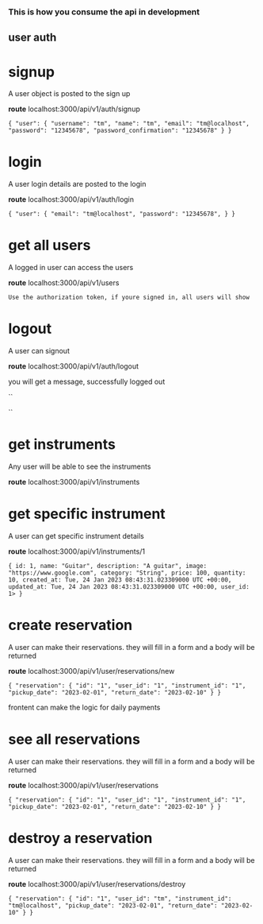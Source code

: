 ### This is how you consume the api in development

## user auth

# signup
 A user object is posted to the sign up

 **route**
 localhost:3000/api/v1/auth/signup

 ``
 {
   "user": {
     "username": "tm",
     "name": "tm",
     "email": "tm@localhost",
     "password": "12345678",
     "password_confirmation": "12345678"
   }
 }
 ``

# login
 A user login details are posted to the login

 **route**
 localhost:3000/api/v1/auth/login

 ``
 {
   "user": {
     "email": "tm@localhost",
     "password": "12345678",
   }
 }
 ``

# get all users
 A logged in user can access the users

 **route**
 localhost:3000/api/v1/users

 ``
Use the authorization token, if youre signed in, all users will show
 ``

# logout
 A user can signout

 **route**
 localhost:3000/api/v1/auth/logout

 you will get a message, successfully logged out

 ``

 ``


# get instruments
 Any user will be able to see the instruments

 **route**
 localhost:3000/api/v1/instruments


# get specific instrument
 A user can get specific instrument details

 **route**
 localhost:3000/api/v1/instruments/1

 ``
{
    id: 1,
    name: "Guitar",
    description: "A guitar",
    image: "https://www.google.com",
    category: "String",
    price: 100,
    quantity: 10,
    created_at: Tue, 24 Jan 2023 08:43:31.023309000 UTC +00:00,
    updated_at: Tue, 24 Jan 2023 08:43:31.023309000 UTC +00:00,
    user_id: 1>
}
 ``

# create reservation
 A user can make their reservations. they will fill in a form and a body will be returned

 **route**
 localhost:3000/api/v1/user/reservations/new

 ``
 {
   "reservation": {
     "id": "1",
     "user_id": "1",
     "instrument_id": "1",
     "pickup_date": "2023-02-01",
     "return_date": "2023-02-10"
   }
 }
 ``

 frontent can make the logic for daily payments

# see all reservations
 A user can make their reservations. they will fill in a form and a body will be returned

 **route**
 localhost:3000/api/v1/user/reservations

 ``
 {
   "reservation": {
     "id": "1",
     "user_id": "1",
     "instrument_id": "1",
     "pickup_date": "2023-02-01",
     "return_date": "2023-02-10"
   }
 }
 ``
# destroy a reservation
 A user can make their reservations. they will fill in a form and a body will be returned

 **route**
 localhost:3000/api/v1/user/reservations/destroy

 ``
 {
   "reservation": {
     "id": "1",
     "user_id": "tm",
     "instrument_id": "tm@localhost",
     "pickup_date": "2023-02-01",
     "return_date": "2023-02-10"
   }
 }
 ``
